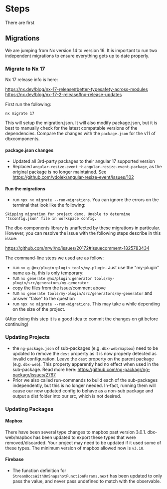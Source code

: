 # Steps
There are first 

## Migrations
We are jumping from Nx version 14 to version 16. It is important to run two independent migrations to ensure everything gets up to date properly.

### Migrate to Nx 17
Nx 17 release info is here:

https://nx.dev/blog/nx-17-release#better-typesafety-across-modules
https://nx.dev/blog/nx-17-2-release#nx-release-updates

First run the following:

```nx migrate 17```

This will setup the migration.json. It will also modify package.json, but it is best to manually check for the latest compatable versions of the dependencies. Compare the changes with the `package.json` for the v11 of dbxcomponents.

#### package.json changes
- Updated all 3rd-party packages to their angular 17 supported version
- Replaced `angular-resize-event` -> `angular-resize-event-package`, as the original package is no longer maintained. See https://github.com/vdolek/angular-resize-event/issues/102

#### Run the migrations
- run ```npx nx migrate --run-migrations```. You can ignore the errors on the terminal that look like the following:
 
```Skipping migration for project demo. Unable to determine 'tsconfig.json' file in workspace config.```

The dbx-components library is unaffected by these migrations in particular. However, you can resolve the issue with the following steps describe in this issue:

https://github.com/nrwl/nx/issues/20172#issuecomment-1825783434

The command-line steps we used are as follow:

- run ```nx g @nx/plugin:plugin tools/my-plugin```. Just use the "my-plugin" name as-is, this is only temporary:
- run ```nx generate @nx/plugin:generator tools/my-plugin/src/generators/my-generator```
- copy the files from the issue/comment above
- run ```nx generate tools/my-plugin/src/generators/my-generator``` and answer "false" to the question
- run ```npx nx migrate --run-migrations```. This may take a while depending on the size of the project.

(After doing this step it is a good idea to commit the changes on git before continuing)

### Updating Projects
- the `ng-package.json` of sub-packages (e.g. `dbx-web/mapbox`) need to be updated to remove the `dest` property as it is now properly detected as invalid configuration. Leave the `dest` property on the parent package (e.g. `dbx-web`). This property apparently had no effect when used in the sub-package. Read more here: https://github.com/ng-packagr/ng-packagr/issues/2767
- Prior we also called run-commands to build each of the sub-packages independently, but this is no longer needed. In-fact, running them will cause our now updated config to behave as a non-sub package and output a dist folder into our src, which is not desired.

### Updating Packages
#### Mapbox
There have been several type changes to mapbox past version 3.0.1. dbx-web/mapbox has been updated to export these types that were removed/discarded. Your project may need to be updated if it used some of these types. The minimum version of mapbox allowed now is `v3.10`.

#### Firebase
- The function definition for `StreamDocsWithOnSnapshotFunctionParams.next` has been updated to only pass the value, and never pass undefined to match with the observable.
